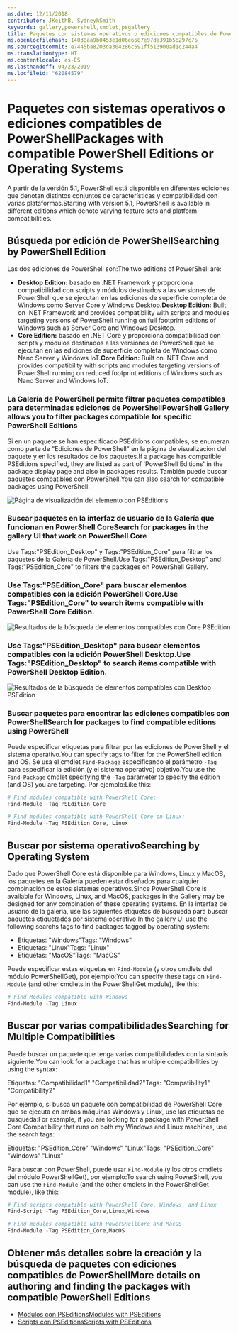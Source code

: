 ```yaml
---
ms.date: 12/11/2018
contributor: JKeithB, SydneyhSmith
keywords: gallery,powershell,cmdlet,psgallery
title: Paquetes con sistemas operativos o ediciones compatibles de PowerShell
ms.openlocfilehash: 14038aa9b0453e1d06e6587e97da391b56297c75
ms.sourcegitcommit: e7445ba8203da304286c591ff513900ad1c244a4
ms.translationtype: HT
ms.contentlocale: es-ES
ms.lasthandoff: 04/23/2019
ms.locfileid: "62084579"
---
```

# <a name="packages-with-compatible-powershell-editions-or-operating-systems"></a><span data-ttu-id="6acf0-103">Paquetes con sistemas operativos o ediciones compatibles de PowerShell</span><span class="sxs-lookup"><span data-stu-id="6acf0-103">Packages with compatible PowerShell Editions or Operating Systems</span></span>

<span data-ttu-id="6acf0-104">A partir de la versión 5.1, PowerShell está disponible en diferentes ediciones que denotan distintos conjuntos de características y compatibilidad con varias plataformas.</span><span class="sxs-lookup"><span data-stu-id="6acf0-104">Starting with version 5.1, PowerShell is available in different editions which denote varying feature sets and platform compatibilities.</span></span>

## <a name="searching-by-powershell-edition"></a><span data-ttu-id="6acf0-105">Búsqueda por edición de PowerShell</span><span class="sxs-lookup"><span data-stu-id="6acf0-105">Searching by PowerShell Edition</span></span>

<span data-ttu-id="6acf0-106">Las dos ediciones de PowerShell son:</span><span class="sxs-lookup"><span data-stu-id="6acf0-106">The two editions of PowerShell are:</span></span>
- <span data-ttu-id="6acf0-107">**Desktop Edition:** basado en .NET Framework y proporciona compatibilidad con scripts y módulos destinados a las versiones de PowerShell que se ejecutan en las ediciones de superficie completa de Windows como Server Core y Windows Desktop.</span><span class="sxs-lookup"><span data-stu-id="6acf0-107">**Desktop Edition:** Built on .NET Framework and provides compatibility with scripts and modules targeting versions of PowerShell running on full footprint editions of Windows such as Server Core and Windows Desktop.</span></span>
- <span data-ttu-id="6acf0-108">**Core Edition:** basado en .NET Core y proporciona compatibilidad con scripts y módulos destinados a las versiones de PowerShell que se ejecutan en las ediciones de superficie completa de Windows como Nano Server y Windows IoT.</span><span class="sxs-lookup"><span data-stu-id="6acf0-108">**Core Edition:** Built on .NET Core and provides compatibility with scripts and modules targeting versions of PowerShell running on reduced footprint editions of Windows such as Nano Server and Windows IoT.</span></span>

### <a name="powershell-gallery-allows-you-to-filter-packages-compatible-for-specific-powershell-editions"></a><span data-ttu-id="6acf0-109">La Galería de PowerShell permite filtrar paquetes compatibles para determinadas ediciones de PowerShell</span><span class="sxs-lookup"><span data-stu-id="6acf0-109">PowerShell Gallery allows you to filter packages compatible for specific PowerShell Editions</span></span>

<span data-ttu-id="6acf0-110">Si en un paquete se han especificado PSEditions compatibles, se enumeran como parte de "Ediciones de PowerShell" en la página de visualización del paquete y en los resultados de los paquetes.</span><span class="sxs-lookup"><span data-stu-id="6acf0-110">If a package has compatible PSEditions specified, they are listed as part of 'PowerShell Editions' in the package display page and also in packages results.</span></span>
<span data-ttu-id="6acf0-111">También puede buscar paquetes compatibles con PowerShell.</span><span class="sxs-lookup"><span data-stu-id="6acf0-111">You can also search for compatible packages using PowerShell.</span></span>

![Página de visualización del elemento con PSEditions](../../Images/packagedisplaypagewithpseditions.PNG)

### <a name="search-for-packages-in-the-gallery-ui-that-work-on-powershell-core"></a><span data-ttu-id="6acf0-113">Buscar paquetes en la interfaz de usuario de la Galería que funcionan en PowerShell Core</span><span class="sxs-lookup"><span data-stu-id="6acf0-113">Search for packages in the gallery UI that work on PowerShell Core</span></span>

<span data-ttu-id="6acf0-114">Use Tags:"PSEdition_Desktop" y Tags:"PSEdition_Core" para filtrar los paquetes de la Galería de PowerShell.</span><span class="sxs-lookup"><span data-stu-id="6acf0-114">Use Tags:"PSEdition_Desktop" and Tags:"PSEdition_Core" to filters the packages on PowerShell Gallery.</span></span>

### <a name="use-tagspseditioncore-to-search-items-compatible-with-powershell-core-edition"></a><span data-ttu-id="6acf0-115">Use Tags:"PSEdition_Core" para buscar elementos compatibles con la edición PowerShell Core.</span><span class="sxs-lookup"><span data-stu-id="6acf0-115">Use Tags:"PSEdition_Core" to search items compatible with PowerShell Core Edition.</span></span>

![Resultados de la búsqueda de elementos compatibles con Core PSEdition](../../Images/searchresultswithpseditions.PNG)

### <a name="use-tagspseditiondesktop-to-search-items-compatible-with-powershell-desktop-edition"></a><span data-ttu-id="6acf0-117">Use Tags:"PSEdition_Desktop" para buscar elementos compatibles con la edición PowerShell Desktop.</span><span class="sxs-lookup"><span data-stu-id="6acf0-117">Use Tags:"PSEdition_Desktop" to search items compatible with PowerShell Desktop Edition.</span></span>

![Resultados de la búsqueda de elementos compatibles con Desktop PSEdition](../../Images/searchresultswithpseditionsdesktop.PNG)

### <a name="search-for-packages-to-find-compatible-editions-using-powershell"></a><span data-ttu-id="6acf0-119">Buscar paquetes para encontrar las ediciones compatibles con PowerShell</span><span class="sxs-lookup"><span data-stu-id="6acf0-119">Search for packages to find compatible editions using PowerShell</span></span>
<span data-ttu-id="6acf0-120">Puede especificar etiquetas para filtrar por las ediciones de PowerShell y el sistema operativo.</span><span class="sxs-lookup"><span data-stu-id="6acf0-120">You can specify tags to filter for the PowerShell edition and OS.</span></span>
<span data-ttu-id="6acf0-121">Se usa el cmdlet `Find-Package` especificando el parámetro `-Tag` para especificar la edición (y el sistema operativo) objetivo.</span><span class="sxs-lookup"><span data-stu-id="6acf0-121">You use the `Find-Package` cmdlet specifying the `-Tag` parameter to specify the edition (and OS) you are targeting.</span></span>
<span data-ttu-id="6acf0-122">Por ejemplo:</span><span class="sxs-lookup"><span data-stu-id="6acf0-122">Like this:</span></span>

```powershell
# Find modules compatible with PowerShell Core:
Find-Module -Tag PSEdition_Core

# Find modules compatible with PowerShell Core on Linux:
Find-Module -Tag PSEdition_Core, Linux
```

## <a name="searching-by-operating-system"></a><span data-ttu-id="6acf0-123">Buscar por sistema operativo</span><span class="sxs-lookup"><span data-stu-id="6acf0-123">Searching by Operating System</span></span>

<span data-ttu-id="6acf0-124">Dado que PowerShell Core está disponible para Windows, Linux y MacOS, los paquetes en la Galería pueden estar diseñados para cualquier combinación de estos sistemas operativos.</span><span class="sxs-lookup"><span data-stu-id="6acf0-124">Since PowerShell Core is available for Windows, Linux, and MacOS, packages in the Gallery may be designed for any combination of these operating systems.</span></span> <span data-ttu-id="6acf0-125">En la interfaz de usuario de la galería, use las siguientes etiquetas de búsqueda para buscar paquetes etiquetados por sistema operativo:</span><span class="sxs-lookup"><span data-stu-id="6acf0-125">In the gallery UI use the following searchs tags to find packages tagged by operating system:</span></span>

- <span data-ttu-id="6acf0-126">Etiquetas: "Windows"</span><span class="sxs-lookup"><span data-stu-id="6acf0-126">Tags: "Windows"</span></span>
- <span data-ttu-id="6acf0-127">Etiquetas: "Linux"</span><span class="sxs-lookup"><span data-stu-id="6acf0-127">Tags: "Linux"</span></span>
- <span data-ttu-id="6acf0-128">Etiquetas: "MacOS"</span><span class="sxs-lookup"><span data-stu-id="6acf0-128">Tags: "MacOS"</span></span>

<span data-ttu-id="6acf0-129">Puede especificar estas etiquetas en `Find-Module` (y otros cmdlets del módulo PowerShellGet), por ejemplo:</span><span class="sxs-lookup"><span data-stu-id="6acf0-129">You can specify these tags on `Find-Module` (and other cmdlets in the PowerShellGet module), like this:</span></span>

```powershell
# Find Modules compatible with Windows
Find-Module -Tag Linux
```

## <a name="searching-for-multiple-compatibilities"></a><span data-ttu-id="6acf0-130">Buscar por varias compatibilidades</span><span class="sxs-lookup"><span data-stu-id="6acf0-130">Searching for Multiple Compatibilities</span></span>

<span data-ttu-id="6acf0-131">Puede buscar un paquete que tenga varias compatibilidades con la sintaxis siguiente:</span><span class="sxs-lookup"><span data-stu-id="6acf0-131">You can look for a package that has multiple compatibilities by using the syntax:</span></span>

<span data-ttu-id="6acf0-132">Etiquetas: "Compatibilidad1" "Compatibilidad2"</span><span class="sxs-lookup"><span data-stu-id="6acf0-132">Tags: "Compatibility1" "Compatibility2"</span></span>

<span data-ttu-id="6acf0-133">Por ejemplo, si busca un paquete con compatibilidad de PowerShell Core que se ejecuta en ambas máquinas Windows y Linux, use las etiquetas de búsqueda:</span><span class="sxs-lookup"><span data-stu-id="6acf0-133">For example, if you are looking for a package with PowerShell Core Compatibility that runs on both my Windows and Linux machines, use the search tags:</span></span>

<span data-ttu-id="6acf0-134">Etiquetas: "PSEdition_Core" "Windows" "Linux"</span><span class="sxs-lookup"><span data-stu-id="6acf0-134">Tags: "PSEdition_Core" "Windows" "Linux"</span></span>

<span data-ttu-id="6acf0-135">Para buscar con PowerShell, puede usar `Find-Module` (y los otros cmdlets del módulo PowerShellGet), por ejemplo:</span><span class="sxs-lookup"><span data-stu-id="6acf0-135">To search using PowerShell, you can use the `Find-Module` (and the other cmdlets in the PowerShellGet module), like this:</span></span>

```powershell
# Find scripts compatible with PowerShell Core, Windows, and Linux
Find-Script -Tag PSEdition_Core,Linux,Windows

# Find modules compatible with PowerSHellCore and MacOS
Find-Module -Tag PSEdition_Core,MacOS
```

## <a name="more-details-on-authoring-and-finding-the-packages-with-compatible-powershell-editions"></a><span data-ttu-id="6acf0-136">Obtener más detalles sobre la creación y la búsqueda de paquetes con ediciones compatibles de PowerShell</span><span class="sxs-lookup"><span data-stu-id="6acf0-136">More details on authoring and finding the packages with compatible PowerShell Editions</span></span>

- [<span data-ttu-id="6acf0-137">Módulos con PSEditions</span><span class="sxs-lookup"><span data-stu-id="6acf0-137">Modules with PSEditions</span></span>](../../concepts/module-psedition-support.md)
- [<span data-ttu-id="6acf0-138">Scripts con PSEditions</span><span class="sxs-lookup"><span data-stu-id="6acf0-138">Scripts with PSEditions</span></span>](../../concepts/script-psedition-support.md)
